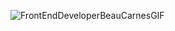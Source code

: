 ![FrontEndDeveloperBeauCarnesGIF](https://github.com/user-attachments/assets/bcf339a1-5e74-4b8e-b0c8-4d28ab8684fe)

